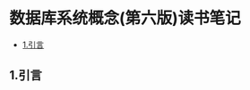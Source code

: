 # 数据库系统概念(第六版)读书笔记

<!-- vim-markdown-toc Marked -->

* [1.引言](#1.引言)

<!-- vim-markdown-toc -->

## 1.引言



